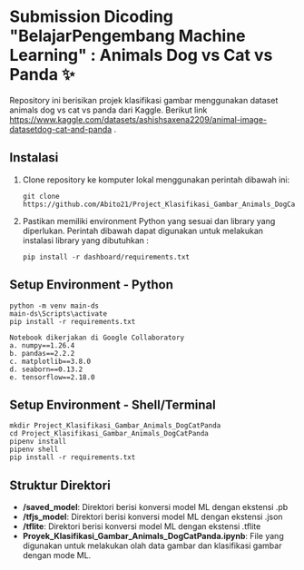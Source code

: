 # Submission Dicoding "BelajarPengembang Machine Learning" : Animals Dog vs Cat vs Panda ✨

Repository ini berisikan projek klasifikasi gambar menggunakan dataset animals dog vs cat vs panda dari Kaggle. Berikut link https://www.kaggle.com/datasets/ashishsaxena2209/animal-image-datasetdog-cat-and-panda .

## Instalasi

1. Clone repository ke komputer lokal menggunakan perintah dibawah ini:

   ```shell
   git clone https://github.com/Abito21/Project_Klasifikasi_Gambar_Animals_DogCatPanda.git
   ```

2. Pastikan memiliki environment Python yang sesuai dan library yang diperlukan. Perintah dibawah dapat digunakan untuk melakukan instalasi library yang dibutuhkan :

   ```shell
   pip install -r dashboard/requirements.txt
   ```

## Setup Environment - Python
```
python -m venv main-ds
main-ds\Scripts\activate
pip install -r requirements.txt

Notebook dikerjakan di Google Collaboratory
a. numpy==1.26.4
b. pandas==2.2.2
c. matplotlib==3.8.0
d. seaborn==0.13.2
e. tensorflow==2.18.0
```

## Setup Environment - Shell/Terminal
```
mkdir Project_Klasifikasi_Gambar_Animals_DogCatPanda
cd Project_Klasifikasi_Gambar_Animals_DogCatPanda
pipenv install
pipenv shell
pip install -r requirements.txt
```

## Struktur Direktori

- **/saved_model**: Direktori berisi konversi model ML dengan ekstensi .pb
- **/tfjs_model**: Direktori berisi konversi model ML dengan ekstensi .json
- **/tflite**: Direktori berisi konversi model ML dengan ekstensi .tflite
- **Proyek_Klasifikasi_Gambar_Animals_DogCatPanda.ipynb**: File yang digunakan untuk melakukan olah data gambar dan klasifikasi gambar dengan mode ML.